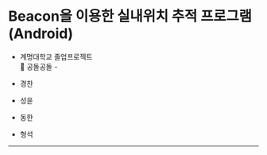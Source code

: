 # Beacon을 이용한 실내위치 추적 프로그램 (Android)

- 계명대학교 졸업프로젝트 <br>
 👏 공돌공돌 -  
  
- 경찬 
- 성윤
- 동한 
- 형석 
-------------------------------------------------------


